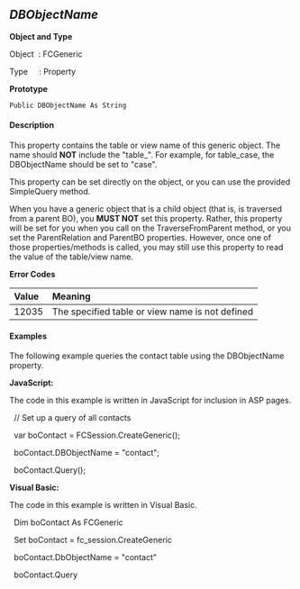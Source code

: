 _DBObjectName_
-----------
**Object and Type**

Object  : FCGeneric

Type     : Property

**Prototype**

```
Public DBObjectName As String
```

#### Description

This property contains the table or view name of this generic object. The name should **NOT** include the "table_". For example, for table_case, the DBObjectName should be set to "case".

This property can be set directly on the object, or you can use the provided SimpleQuery method.

When you have a generic object that is a child object (that is, is traversed from a parent BO), you **MUST NOT** set this property. Rather, this property will be set for you when you call on the TraverseFromParent method, or you set the ParentRelation and ParentBO properties. However, once one of those properties/methods is called, you may still use this property to read the value of the table/view name.

**Error Codes**

| Value | Meaning |
|:--- |:--- |
| 12035 | The specified table or view name is not defined |

#### Examples

The following example queries the contact table using the DBObjectName property.

**JavaScript:**

The code in this example is written in JavaScript for inclusion in ASP pages.

  // Set up a query of all contacts

  var boContact = FCSession.CreateGeneric();

  boContact.DBObjectName = "contact";

  boContact.Query();

**Visual Basic:**

The code in this example is written in Visual Basic.

  Dim boContact As FCGeneric

  Set boContact = fc_session.CreateGeneric

  boContact.DbObjectName = "contact"

  boContact.Query